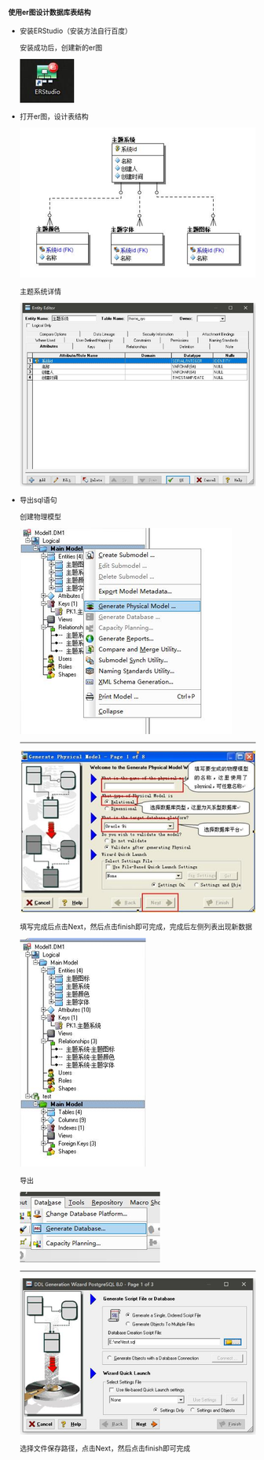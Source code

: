 #### 使用er图设计数据库表结构

+ 安装ERStudio（安装方法自行百度）

    安装成功后，创建新的er图

    <img src="img/ER1.jpg"/>

+ 打开er图，设计表结构

    <img src="img/ER2.jpg"/>

    主题系统详情

    <img src="img/ER3.jpg"/>

+ 导出sql语句

    创建物理模型

    <img src="img/ER4.jpg"/>

    ___

    <img src="img/ER5.jpg"/>

    填写完成后点击Next，然后点击finish即可完成，完成后左侧列表出现新数据

    <img src="img/ER8.jpg"/>

    导出

    <img src="img/ER9.jpg"/>

    ___

    <img src="img/ER10.jpg"/>
    
    选择文件保存路径，点击Next，然后点击finish即可完成